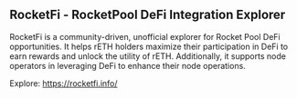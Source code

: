## RocketFi - RocketPool DeFi Integration Explorer

RocketFi is a community-driven, unofficial explorer for Rocket Pool DeFi opportunities. It helps rETH holders maximize their participation in DeFi to earn rewards and unlock the utility of rETH. Additionally, it supports node operators in leveraging DeFi to enhance their node operations.

Explore: https://rocketfi.info/
